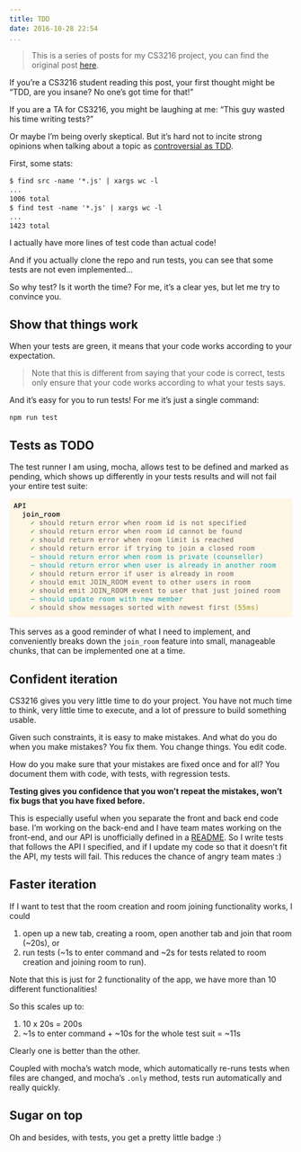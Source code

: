 ```yaml
---
title: TDD
date: 2016-10-28 22:54
...
```


> This is a series of posts for my CS3216 project, you can find the original post [here](https://medium.com/@ngzhian/tdd-f82c796a4331#.ps4iq3myl).

If you’re a CS3216 student reading this post, your first thought might be “TDD, are you insane? No one’s got time for that!”

If you are a TA for CS3216, you might be laughing at me: “This guy wasted his time writing tests?”

Or maybe I’m being overly skeptical. But it’s hard not to incite strong opinions when talking about a topic as [controversial as TDD](https://news.ycombinator.com/item?id=12740456).

First, some stats:

```
$ find src -name '*.js' | xargs wc -l
...
1006 total
$ find test -name '*.js' | xargs wc -l
...
1423 total
```

I actually have more lines of test code than actual code!

And if you actually clone the repo and run tests, you can see that some tests are not even implemented…

So why test? Is it worth the time? For me, it’s a clear yes, but let me try to convince you.

## Show that things work

When your tests are green, it means that your code works according to your expectation.

> Note that this is different from saying that your code is correct, tests only ensure that your code works according to what your tests says.

And it’s easy for you to run tests! For me it’s just a single command:

```
npm run test
```

## Tests as TODO

The test runner I am using, mocha, allows test to be defined and marked as pending, which shows up differently in your tests results and will not fail your entire test suite:

![example of pending tests](images/tests-as-todo.png)

This serves as a good reminder of what I need to implement, and conveniently breaks down the `join_room` feature into small, manageable chunks, that can be implemented one at a time.

## Confident iteration

CS3216 gives you very little time to do your project. You have not much time to think, very little time to execute, and a lot of pressure to build something usable.

Given such constraints, it is easy to make mistakes. And what do you do when you make mistakes? You fix them. You change things. You edit code.

How do you make sure that your mistakes are fixed once and for all? You document them with code, with tests, with regression tests.

**Testing gives you confidence that you won’t repeat the mistakes, won’t fix bugs that you have fixed before.**

This is especially useful when you separate the front and back end code base. I’m working on the back-end and I have team mates working on the front-end, and our API is unofficially defined in a [README](https://github.com/CS3216-Bubble/bubble). So I write tests that follows the API I specified, and if I update my code so that it doesn’t fit the API, my tests will fail. This reduces the chance of angry team mates :)

## Faster iteration

If I want to test that the room creation and room joining functionality works, I could

1. open up a new tab, creating a room, open another tab and join that room (~20s), or
2. run tests (~1s to enter command and ~2s for tests related to room creation and joining room to run).

Note that this is just for 2 functionality of the app, we have more than 10 different functionalities!

So this scales up to:

1. 10 x 20s = 200s
2. ~1s to enter command + ~10s for the whole test suit = ~11s

Clearly one is better than the other.

Coupled with mocha’s watch mode, which automatically re-runs tests when files are changed, and mocha’s `.only` method, tests run automatically and really quickly.

## Sugar on top

Oh and besides, with tests, you get a pretty little badge :)
